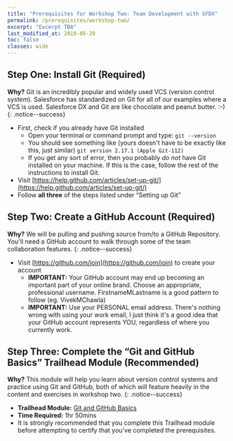```yaml
---
title: "Prerequisites for Workshop Two: Team Development with SFDX"
permalink: /prerequisites/workshop-two/
excerpt: "Excerpt TBA"
last_modified_at: 2019-05-29
toc: false
classes: wide
---
```


## Step One: Install Git (Required)

**Why?** Git is an incredibly popular and widely used VCS (version control system).  Salesforce has standardized on Git for all of our examples where a VCS is used.  Salesforce DX and Git are like chocolate and peanut butter. :-)
{: .notice--success}

* First, check if you already have Git installed
    * Open your terminal or command prompt and type:
         `git --version`
    * You should see something like (yours doesn't have to be exactly like this, just similar)
        `git version 2.17.1 (Apple Git-112)`
    * If you get any sort of error, then you probably _do not_ have Git installed on your machine.  If this is the case, follow the rest of the instructions to install Git.
* Visit [https://help.github.com/articles/set-up-git/](https://help.github.com/articles/set-up-git/)
* Follow **all three** of the steps listed under “Setting up Git”

## Step Two: Create a GitHub Account (Required)

**Why?** We will be pulling and pushing source from/to a GitHub Repository.  You'll need a GitHub account to walk through some of the team collaboration features.
{: .notice--success}

* Visit [https://github.com/join](https://github.com/join) to create your account
    * **IMPORTANT:** Your GitHub account may end up becoming an important part of your online brand.  Choose an appropriate, professional username.  FirstnameMLastname is a good pattern to follow (eg. VivekMChawla)
    * **IMPORTANT:** Use your PERSONAL email address.  There's nothing wrong with using your work email, I just think it's a good idea that your GitHub account represents YOU, regardless of where you currently work. 

## Step Three: Complete the “Git and GitHub Basics” Trailhead Module (Recommended)

**Why?** This module will help you learn about version control systems and practice using Git and GitHub, both of which will feature heavily in the content and exercises in workshop two.
{: .notice--success}

* **Trailhead Module:** [Git and GitHub Basics](https://trailhead.salesforce.com/trails/sfdx_get_started/modules/git-and-git-hub-basics)
* **Time Required:** 1hr 50mins
* It is strongly recommended that you complete this Trailhead module before attempting to certify that you've completed the prerequisites.

<!--
## FINAL STEP: Certify That You Have Completed the PreRequisites (Required)

**Why?** The Prerequisite Certification Process will ensure that you have a valid GitHub account and that you've correctly installed and configured Git on your local machine.  Students who complete the pre-requisites will be added to a team Developer Hub and will be added as collaborators to the shared project repository that will be used for the hands-on exercises during Day Two of the workshop.
{: .notice--success}

**IMPORTANT:** If you do not complete the Prerequisite Certification Process, **you will not be able to follow along** with the hands-on exercises during the workshop.

* Follow the instructions in this document: [Prerequisite Certification: SFDX for ISVs (Workshop Two)](https://github.com/sfdx-isv/travel-expenses/blob/master/README.md)
    * **IMPORTANT:** Making sure that Git is setup correctly on your local machine can be tricky.  It is **strongly** advised that you try to complete this step as soon as possible and reach out for help if you get stuck.
* After you complete the **Prerequisite Certification Process** from the previous step, a Salesforce User account will be created for you in the workshop leader's Developer Hub.
    * You should receive a “new user” email approximately 12 - 24 hours after completing the Prerequisite Certification
    * If you don't receive your “new user” email, please email your workshop leader.
-->